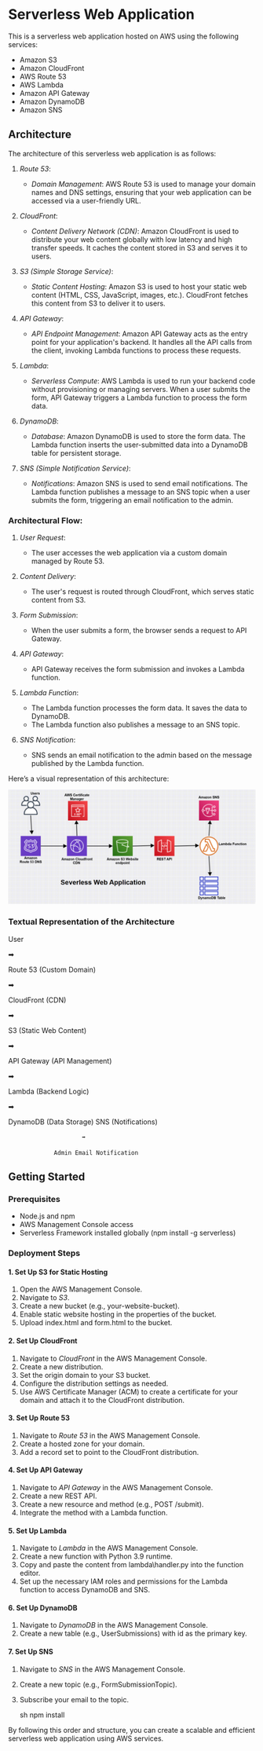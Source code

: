 # Serverless Web Application

This is a serverless web application hosted on AWS using the following services:
- Amazon S3
- Amazon CloudFront
- AWS Route 53
- AWS Lambda
- Amazon API Gateway
- Amazon DynamoDB
- Amazon SNS

## Architecture

The architecture of this serverless web application is as follows:

1. *Route 53*:
   - *Domain Management*: AWS Route 53 is used to manage your domain names and DNS settings, ensuring that your web application can be accessed via a user-friendly URL.

2. *CloudFront*:
   - *Content Delivery Network (CDN)*: Amazon CloudFront is used to distribute your web content globally with low latency and high transfer speeds. It caches the content stored in S3 and serves it to users.

3. *S3 (Simple Storage Service)*:
   - *Static Content Hosting*: Amazon S3 is used to host your static web content (HTML, CSS, JavaScript, images, etc.). CloudFront fetches this content from S3 to deliver it to users.

4. *API Gateway*:
   - *API Endpoint Management*: Amazon API Gateway acts as the entry point for your application's backend. It handles all the API calls from the client, invoking Lambda functions to process these requests.

5. *Lambda*:
   - *Serverless Compute*: AWS Lambda is used to run your backend code without provisioning or managing servers. When a user submits the form, API Gateway triggers a Lambda function to process the form data.

6. *DynamoDB*:
   - *Database*: Amazon DynamoDB is used to store the form data. The Lambda function inserts the user-submitted data into a DynamoDB table for persistent storage.

7. *SNS (Simple Notification Service)*:
   - *Notifications*: Amazon SNS is used to send email notifications. The Lambda function publishes a message to an SNS topic when a user submits the form, triggering an email notification to the admin.

### Architectural Flow:
1. *User Request*:
   - The user accesses the web application via a custom domain managed by Route 53.
   
2. *Content Delivery*:
   - The user's request is routed through CloudFront, which serves static content from S3.

3. *Form Submission*:
   - When the user submits a form, the browser sends a request to API Gateway.

4. *API Gateway*:
   - API Gateway receives the form submission and invokes a Lambda function.

5. *Lambda Function*:
   - The Lambda function processes the form data. It saves the data to DynamoDB.
   - The Lambda function also publishes a message to an SNS topic.

6. *SNS Notification*:
   - SNS sends an email notification to the admin based on the message published by the Lambda function.

Here’s a visual representation of this architecture:

![Architecture Diagram](https://github.com/Jothamcloud/Serverless-Web-App/blob/master/Screenshot%202024-05-29%20093156.png)
### Textual Representation of the Architecture


User

 ➡
 
Route 53 (Custom Domain)

 ➡
 
CloudFront (CDN)

➡ 

S3 (Static Web Content)

 ➡
 
API Gateway (API Management)
 
 ➡
 
Lambda (Backend Logic)

 ➡
 
DynamoDB (Data Storage)   SNS (Notifications)
                        
                         ➡
                         
                 Admin Email Notification


## Getting Started

### Prerequisites

- Node.js and npm
- AWS Management Console access
- Serverless Framework installed globally (npm install -g serverless)

### Deployment Steps

#### 1. Set Up S3 for Static Hosting

1. Open the AWS Management Console.
2. Navigate to *S3*.
3. Create a new bucket (e.g., your-website-bucket).
4. Enable static website hosting in the properties of the bucket.
5. Upload index.html and form.html to the bucket.

#### 2. Set Up CloudFront

1. Navigate to *CloudFront* in the AWS Management Console.
2. Create a new distribution.
3. Set the origin domain to your S3 bucket.
4. Configure the distribution settings as needed.
5. Use AWS Certificate Manager (ACM) to create a certificate for your domain and attach it to the CloudFront distribution.

#### 3. Set Up Route 53

1. Navigate to *Route 53* in the AWS Management Console.
2. Create a hosted zone for your domain.
3. Add a record set to point to the CloudFront distribution.

#### 4. Set Up API Gateway

1. Navigate to *API Gateway* in the AWS Management Console.
2. Create a new REST API.
3. Create a new resource and method (e.g., POST /submit).
4. Integrate the method with a Lambda function.

#### 5. Set Up Lambda

1. Navigate to *Lambda* in the AWS Management Console.
2. Create a new function with Python 3.9 runtime.
3. Copy and paste the content from lambda\handler.py into the function editor.
4. Set up the necessary IAM roles and permissions for the Lambda function to access DynamoDB and SNS.

#### 6. Set Up DynamoDB

1. Navigate to *DynamoDB* in the AWS Management Console.
2. Create a new table (e.g., UserSubmissions) with id as the primary key.

#### 7. Set Up SNS

1. Navigate to *SNS* in the AWS Management Console.
2. Create a new topic (e.g., FormSubmissionTopic).
3. Subscribe your email to the topic.


   sh
   npm install
   



By following this order and structure, you can create a scalable and efficient serverless web application using AWS services.
```
